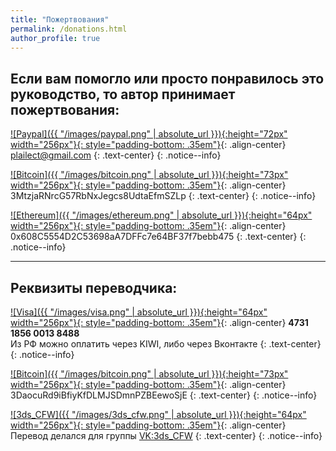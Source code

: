 ```yaml
---
title: "Пожертвования"
permalink: /donations.html
author_profile: true
---
```


## Если вам помогло или просто понравилось это руководство, то автор принимает пожертвования:

[![Paypal]({{ "/images/paypal.png" | absolute_url }}){:height="72px" width="256px"}{: style="padding-bottom: .35em"}](https://www.paypal.me/plailectguides/15){: .align-center}
plailect@gmail.com
{: .text-center}
{: .notice--info}

[![Bitcoin]({{ "/images/bitcoin.png" | absolute_url }}){:height="73px" width="256px"}{: style="padding-bottom: .35em"}](bitcoin:3MtzjaRNrcG57RbNxJegcs8UdtaEfmSZLp){: .align-center}
3MtzjaRNrcG57RbNxJegcs8UdtaEfmSZLp
{: .text-center}
{: .notice--info}

[![Ethereum]({{ "/images/ethereum.png" | absolute_url }}){:height="64px" width="256px"}{: style="padding-bottom: .35em"}](https://www.ethereum.org/){: .align-center}
0x608C5554D2C53698aA7DFFc7e64BF37f7bebb475
{: .text-center}
{: .notice--info}

___

## Реквизиты переводчика:

[![Visa]({{ "/images/visa.png" | absolute_url }}){:height="64px" width="256px"}{: style="padding-bottom: .35em"}](){: .align-center}
**4731 1856 0013 8488**<br>
Из РФ можно оплатить через KIWI, либо через Вконтакте
{: .text-center}
{: .notice--info}

[![Bitcoin]({{ "/images/bitcoin.png" | absolute_url }}){:height="73px" width="256px"}{: style="padding-bottom: .35em"}](bitcoin:3DaocuRd9iBfiyKfDLMJSDmnPZBEewoSjE){: .align-center}
3DaocuRd9iBfiyKfDLMJSDmnPZBEewoSjE
{: .text-center}
{: .notice--info}

[![3ds_CFW]({{ "/images/3ds_cfw.png" | absolute_url }}){:height="64px" width="256px"}{: style="padding-bottom: .35em"}](http://vk.com/3ds_cfw){: .align-center}
Перевод делался для группы [VK:3ds_CFW](http://vk.com/3ds_cfw)
{: .text-center}
{: .notice--info}
